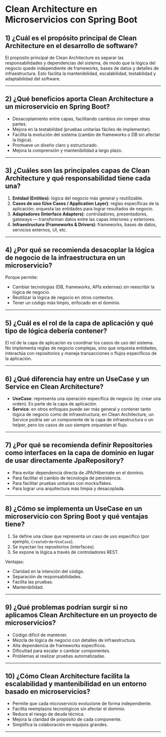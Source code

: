 # Clean Architecture en Microservicios con Spring Boot

## 1)   ¿Cuál es el propósito principal de Clean Architecture en el desarrollo de software?

El propósito principal de Clean Architecture es separar las responsabilidades y dependencias del sistema, de modo que la lógica del negocio quede independiente de frameworks, bases de datos y detalles de infraestructura. Esto facilita la mantenibilidad, escalabilidad, testabilidad y adaptabilidad del software.

---

## 2)   ¿Qué beneficios aporta Clean Architecture a un microservicio en Spring Boot?

- Desacoplamiento entre capas, facilitando cambios sin romper otras partes.
- Mejora en la testabilidad (pruebas unitarias fáciles de implementar).
- Facilita la evolución del sistema (cambio de frameworks o DB sin afectar la lógica).
- Promueve un diseño claro y estructurado.
- Mejora la comprensión y mantenibilidad a largo plazo.

---

## 3)   ¿Cuáles son las principales capas de Clean Architecture y qué responsabilidad tiene cada una?

1. **Entidad (Entities)**: lógica del negocio más general y reutilizable.
2. **Casos de uso (Use Cases / Application Layer)**: reglas específicas de la aplicación; orquesta las entidades para lograr resultados de negocio.
3. **Adaptadores (Interface Adapters)**: controladores, presentadores, gateways — transforman datos entre las capas interiores y exteriores.
4. **Infraestructura (Frameworks & Drivers)**: frameworks, bases de datos, servicios externos, UI, etc.

---

## 4)   ¿Por qué se recomienda desacoplar la lógica de negocio de la infraestructura en un microservicio?

Porque permite:

- Cambiar tecnologías (DB, frameworks, APIs externas) sin reescribir la lógica de negocio.
- Reutilizar la lógica de negocio en otros contextos.
- Tener un código más limpio, enfocado en el dominio.

---

## 5)   ¿Cuál es el rol de la capa de aplicación y qué tipo de lógica debería contener?

El rol de la capa de aplicación es coordinar los casos de uso del sistema. No implementa reglas de negocio complejas, sino que orquesta entidades, interactúa con repositorios y maneja transacciones o flujos específicos de la aplicación.

---

## 6)   ¿Qué diferencia hay entre un UseCase y un Service en Clean Architecture?

- **UseCase**: representa una operación específica de negocio (ej: crear una orden). Es parte de la capa de aplicación.
- **Service**: en otros enfoques puede ser más general y contener tanto lógica de negocio como de infraestructura; en Clean Architecture, un Service podría ser un componente de la capa de infraestructura o un helper, pero los casos de uso siempre orquestan el flujo.

---

## 7)   ¿Por qué se recomienda definir Repositories como interfaces en la capa de dominio en lugar de usar directamente JpaRepository?

- Para evitar dependencia directa de JPA/Hibernate en el dominio.
- Para facilitar el cambio de tecnología de persistencia.
- Para facilitar pruebas unitarias con mocks/fakes.
- Para lograr una arquitectura más limpia y desacoplada.

---

## 8)   ¿Cómo se implementa un UseCase en un microservicio con Spring Boot y qué ventajas tiene?

1. Se define una clase que representa un caso de uso específico (por ejemplo, `CreateOrderUseCase`).
2. Se inyectan los repositorios (interfaces).
3. Se expone la lógica a través de controladores REST.

Ventajas:

- Claridad en la intención del código.
- Separación de responsabilidades.
- Facilita las pruebas.
- Mantenibilidad.

---

## 9)   ¿Qué problemas podrían surgir si no aplicamos Clean Architecture en un proyecto de microservicios?

- Código difícil de mantener.
- Mezcla de lógica de negocio con detalles de infraestructura.
- Alta dependencia de frameworks específicos.
- Dificultad para escalar o cambiar componentes.
- Problemas al realizar pruebas automatizadas.

---

## 10)  ¿Cómo Clean Architecture facilita la escalabilidad y mantenibilidad en un entorno basado en microservicios?

- Permite que cada microservicio evolucione de forma independiente.
- Facilita reemplazos tecnológicos sin afectar el dominio.
- Reduce el riesgo de deuda técnica.
- Mejora la claridad de propósito de cada componente.
- Simplifica la colaboración en equipos grandes.

---
